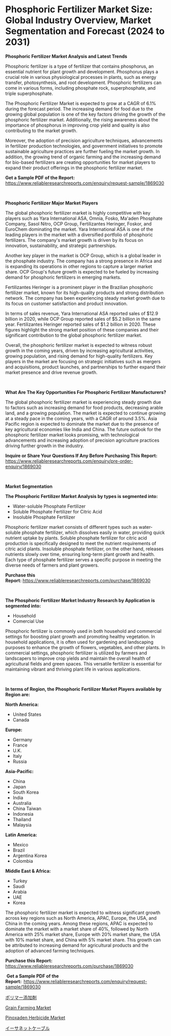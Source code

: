 <p><h1>Phosphoric Fertilizer Market Size: Global Industry Overview, Market Segmentation and Forecast (2024 to 2031)</h1></p><p><strong>Phosphoric Fertilizer Market Analysis and Latest Trends</strong></p>
<p><p>Phosphoric fertilizer is a type of fertilizer that contains phosphorus, an essential nutrient for plant growth and development. Phosphorus plays a crucial role in various physiological processes in plants, such as energy transfer, photosynthesis, and root development. Phosphoric fertilizers can come in various forms, including phosphate rock, superphosphate, and triple superphosphate.</p><p>The Phosphoric Fertilizer Market is expected to grow at a CAGR of 6.1% during the forecast period. The increasing demand for food due to the growing global population is one of the key factors driving the growth of the phosphoric fertilizer market. Additionally, the rising awareness about the importance of phosphorus in improving crop yield and quality is also contributing to the market growth.</p><p>Moreover, the adoption of precision agriculture techniques, advancements in fertilizer production technologies, and government initiatives to promote sustainable agriculture practices are further fueling the market growth. In addition, the growing trend of organic farming and the increasing demand for bio-based fertilizers are creating opportunities for market players to expand their product offerings in the phosphoric fertilizer market.</p></p>
<p><strong>Get a Sample PDF of the Report:&nbsp;</strong> <a href="https://www.reliableresearchreports.com/enquiry/request-sample/1869030">https://www.reliableresearchreports.com/enquiry/request-sample/1869030</a></p>
<p>&nbsp;</p>
<p><strong>Phosphoric Fertilizer Major Market Players</strong></p>
<p><p>The global phosphoric fertilizer market is highly competitive with key players such as Yara International ASA, Omnia, Fosko, Ma'aden Phosphate Company, Sasol Nitro, OCP Group, Fertilizantes Heringer, Foskor, and EuroChem dominating the market. Yara International ASA is one of the leading players in the market with a diversified portfolio of phosphoric fertilizers. The company's market growth is driven by its focus on innovation, sustainability, and strategic partnerships.</p><p>Another key player in the market is OCP Group, which is a global leader in the phosphate industry. The company has a strong presence in Africa and is expanding its operations in other regions to capture a larger market share. OCP Group's future growth is expected to be fueled by increasing demand for phosphoric fertilizers in emerging markets.</p><p>Fertilizantes Heringer is a prominent player in the Brazilian phosphoric fertilizer market, known for its high-quality products and strong distribution network. The company has been experiencing steady market growth due to its focus on customer satisfaction and product innovation.</p><p>In terms of sales revenue, Yara International ASA reported sales of $12.9 billion in 2020, while OCP Group reported sales of $5.2 billion in the same year. Fertilizantes Heringer reported sales of $1.2 billion in 2020. These figures highlight the strong market position of these companies and their significant contribution to the global phosphoric fertilizer market.</p><p>Overall, the phosphoric fertilizer market is expected to witness robust growth in the coming years, driven by increasing agricultural activities, growing population, and rising demand for high-quality fertilizers. Key players in the market are focusing on strategic initiatives such as mergers and acquisitions, product launches, and partnerships to further expand their market presence and drive revenue growth.</p></p>
<p>&nbsp;</p>
<p><strong>What Are The Key Opportunities For Phosphoric Fertilizer Manufacturers?</strong></p>
<p><p>The global phosphoric fertilizer market is experiencing steady growth due to factors such as increasing demand for food products, decreasing arable land, and a growing population. The market is expected to continue growing at a steady pace in the coming years, with a CAGR of around 3.5%. Asia Pacific region is expected to dominate the market due to the presence of key agricultural economies like India and China. The future outlook for the phosphoric fertilizer market looks promising, with technological advancements and increasing adoption of precision agriculture practices driving further growth in the industry.</p></p>
<p><strong>Inquire or Share Your Questions If Any Before Purchasing This Report:</strong> <a href="https://www.reliableresearchreports.com/enquiry/pre-order-enquiry/1869030">https://www.reliableresearchreports.com/enquiry/pre-order-enquiry/1869030</a></p>
<p>&nbsp;</p>
<p><strong>Market Segmentation</strong></p>
<p><strong>The Phosphoric Fertilizer Market Analysis by types is segmented into:</strong></p>
<p><ul><li>Water-soluble Phosphate Fertilizer</li><li>Soluble Phosphate Fertilizer for Citric Acid</li><li>Insoluble Phosphate Fertilizer</li></ul></p>
<p><p>Phosphoric fertilizer market consists of different types such as water-soluble phosphate fertilizer, which dissolves easily in water, providing quick nutrient uptake by plants. Soluble phosphate fertilizer for citric acid production is specifically designed to meet the nutrient requirements of citric acid plants. Insoluble phosphate fertilizer, on the other hand, releases nutrients slowly over time, ensuring long-term plant growth and health. Each type of phosphate fertilizer serves a specific purpose in meeting the diverse needs of farmers and plant growers.</p></p>
<p><strong>Purchase this Report:&nbsp;</strong><a href="https://www.reliableresearchreports.com/purchase/1869030">https://www.reliableresearchreports.com/purchase/1869030</a></p>
<p>&nbsp;</p>
<p><strong>The Phosphoric Fertilizer Market Industry Research by Application is segmented into:</strong></p>
<p><ul><li>Household</li><li>Comercial Use</li></ul></p>
<p><p>Phosphoric fertilizer is commonly used in both household and commercial settings for boosting plant growth and promoting healthy vegetation. In household applications, it is often used for gardening and landscaping purposes to enhance the growth of flowers, vegetables, and other plants. In commercial settings, phosphoric fertilizer is utilized by farmers and landscapers to improve crop yields and maintain the overall health of agricultural fields and green spaces. This versatile fertilizer is essential for maintaining vibrant and thriving plant life in various applications.</p></p>
<p>&nbsp;</p>
<p><strong>In terms of Region, the Phosphoric Fertilizer Market Players available by Region are:</strong></p>
<p>
    <p> <strong> North America: </strong>
        <ul>
            <li>United States</li>
            <li>Canada</li>
        </ul>
        </p> 
    <p> <strong> Europe: </strong>
        <ul>
            <li>Germany</li>
            <li>France</li>
            <li>U.K.</li>
            <li>Italy</li>
            <li>Russia</li>
        </ul>
        </p> 
    <p> <strong> Asia-Pacific: </strong>
        <ul>
            <li>China</li>
            <li>Japan</li>
            <li>South Korea</li>
            <li>India</li>
            <li>Australia</li>
            <li>China Taiwan</li>
            <li>Indonesia</li>
            <li>Thailand</li>
            <li>Malaysia</li>
        </ul>
        </p> 
    <p> <strong> Latin America: </strong>
        <ul>
            <li>Mexico</li>
            <li>Brazil</li>
            <li>Argentina Korea</li>
            <li>Colombia</li>
        </ul>
        </p> 
    <p> <strong> Middle East & Africa: </strong>
        <ul>
            <li>Turkey</li>
            <li>Saudi</li>
            <li>Arabia</li>
            <li>UAE</li>
            <li>Korea</li>
        </ul>
    </p>
    </p>
<p><p>The phosphoric fertilizer market is expected to witness significant growth across key regions such as North America, APAC, Europe, the USA, and China in the coming years. Among these regions, APAC is expected to dominate the market with a market share of 40%, followed by North America with 25% market share, Europe with 20% market share, the USA with 10% market share, and China with 5% market share. This growth can be attributed to increasing demand for agricultural products and the adoption of advanced farming techniques.</p></p>
<p><strong>Purchase this Report: </strong><a href="https://www.reliableresearchreports.com/purchase/1869030">https://www.reliableresearchreports.com/purchase/1869030</a></p>
<p>&nbsp;<strong>Get a Sample PDF of the Report:&nbsp;&nbsp;</strong><a href="https://www.reliableresearchreports.com/enquiry/request-sample/1869030">https://www.reliableresearchreports.com/enquiry/request-sample/1869030</a></p>
<p><strong></strong></p>
<p><p><a href="https://medium.com/@kegley4963/%E3%83%9D%E3%83%AA%E3%83%9E%E3%83%BC%E6%B7%BB%E5%8A%A0%E5%89%A4%E5%B8%82%E5%A0%B4%E3%81%AE%E8%A6%8F%E6%A8%A1%E3%81%A8%E5%B8%82%E5%A0%B4%E5%8B%95%E5%90%91-%E5%AE%8C%E5%85%A8%E3%81%AA%E6%A5%AD%E7%95%8C%E6%A6%82%E8%A6%81-2024%E5%B9%B4%E3%81%8B%E3%82%892031%E5%B9%B4-f8f9f071c604">ポリマー添加剤</a></p><p><a href="https://github.com/guneycigdem35/Market-Research-Report-List-2/blob/main/grain-farming-market.md">Grain Farming Market</a></p><p><a href="https://github.com/biheemgalvinlouises6hokrh3h/Market-Research-Report-List-1/blob/main/pinoxaden-herbicide-market.md">Pinoxaden Herbicide Market</a></p><p><a href="https://medium.com/@kegley4963/%E6%AC%A1%E3%81%AE%E6%96%87%E3%82%92%E6%97%A5%E6%9C%AC%E8%AA%9E%E3%81%AB%E7%BF%BB%E8%A8%B3%E3%81%97%E3%81%A6%E3%81%8F%E3%81%A0%E3%81%95%E3%81%84-%E3%82%A4%E3%83%BC%E3%82%B5%E3%83%8D%E3%83%83%E3%83%88%E3%82%B1%E3%83%BC%E3%83%96%E3%83%AB%E5%B8%82%E5%A0%B4%E3%81%AE%E3%83%88%E3%83%AC%E3%83%B3%E3%83%89%E3%81%A8%E5%B8%82%E5%A0%B4%E5%88%86%E6%9E%90%E3%81%AF-2024%E5%B9%B4%E3%81%8B%E3%82%892031%E5%B9%B4%E3%81%BE%E3%81%A7%E3%81%AE%E4%BA%88%E6%B8%AC%E3%81%A7%E3%81%99-f492604f4a52">イーサネットケーブル</a></p></p>